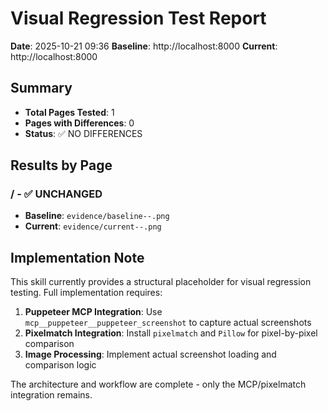 # Visual Regression Test Report

**Date**: 2025-10-21 09:36
**Baseline**: http://localhost:8000
**Current**: http://localhost:8000

## Summary

- **Total Pages Tested**: 1
- **Pages with Differences**: 0
- **Status**: ✅ NO DIFFERENCES

## Results by Page


### / - ✅ UNCHANGED

- **Baseline**: `evidence/baseline--.png`
- **Current**: `evidence/current--.png`


## Implementation Note

This skill currently provides a structural placeholder for visual regression testing.
Full implementation requires:

1. **Puppeteer MCP Integration**: Use `mcp__puppeteer__puppeteer_screenshot` to capture actual screenshots
2. **Pixelmatch Integration**: Install `pixelmatch` and `Pillow` for pixel-by-pixel comparison
3. **Image Processing**: Implement actual screenshot loading and comparison logic

The architecture and workflow are complete - only the MCP/pixelmatch integration remains.
